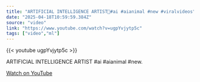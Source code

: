 ```yaml
---
title: "ARTIFICIAL INTELLIGENCE ARTIST📍#ai #aianimal #new #viralvideos"
date: "2025-04-18T10:59:59.384Z"
source: "video"
link: "https://www.youtube.com/watch?v=ugpYvjytp5c"
tags: ["video","ml"]
---
```


{{< youtube ugpYvjytp5c >}}

ARTIFICIAL INTELLIGENCE ARTIST #ai #aianimal #new.

[Watch on YouTube](https://www.youtube.com/watch?v=ugpYvjytp5c)
